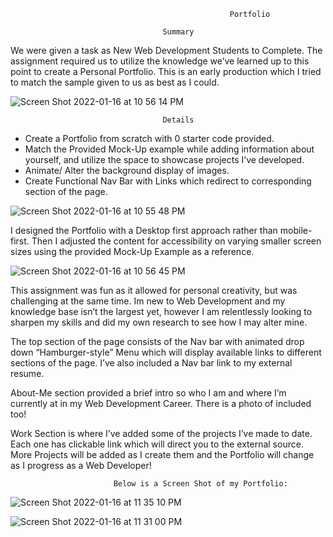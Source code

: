                                                      Portfolio

					                  Summary

We were given a task as New Web Development Students to Complete. The assignment required us to utilize the knowledge we’ve learned up to this point to create a Personal Portfolio. This is an early production which I tried to match the sample given to us as best as I could.

![Screen Shot 2022-01-16 at 10 56 14 PM](https://user-images.githubusercontent.com/73037339/149705925-344cf554-05cc-432d-b5e3-cd0b26708092.png)



					                  Details

* Create a Portfolio from scratch with 0 starter code provided.
* Match the Provided Mock-Up example while adding information about yourself, and utilize the space to showcase projects I’ve developed.
* Animate/ Alter the background display of images.
* Create Functional Nav Bar with Links which redirect to corresponding section of the page.

![Screen Shot 2022-01-16 at 10 55 48 PM](https://user-images.githubusercontent.com/73037339/149705990-716aaf24-26c1-4048-861b-e2c0f06620e4.png)

I designed the Portfolio with a Desktop first approach rather than mobile-first. Then I adjusted the content for accessibility on varying smaller screen sizes using the provided Mock-Up Example as a reference. 

![Screen Shot 2022-01-16 at 10 56 45 PM](https://user-images.githubusercontent.com/73037339/149707206-5c159205-c085-438f-af4e-4b0a18230cfc.png)

This assignment was fun as it allowed for personal creativity, but was challenging at the same time. Im new to Web Development and my knowledge base isn’t the largest yet, however I am relentlessly looking to sharpen my skills and did my own research to see how I may alter mine. 

The top section of the page consists of the Nav bar with animated drop down “Hamburger-style” Menu which will display available links to different sections of the page. I’ve also included a Nav bar link to my external resume.

About-Me section provided a brief intro so who I am and where I’m currently at in my Web Development Career. There is a photo of included too!

Work Section is where I’ve added some of the projects I’ve made to date. Each one has clickable link which will direct you to the external source. More Projects will be added as I create them and the Portfolio will change as I progress as a Web Developer!

                           Below is a Screen Shot of my Portfolio:

![Screen Shot 2022-01-16 at 11 35 10 PM](https://user-images.githubusercontent.com/73037339/149708691-091fd03a-4026-44de-9b4b-2c966c9e2d0d.png)

![Screen Shot 2022-01-16 at 11 31 00 PM](https://user-images.githubusercontent.com/73037339/149708477-90dace6c-25d5-48e0-a8de-06f2d36f211c.png)

